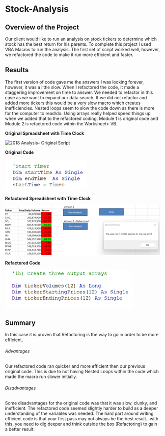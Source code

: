# **Stock-Analysis**

## **Overview of the Project**
 Our client would like to run an analysis on stock tickers to determine which stock has the best return for his parents. To complete this project I used VBA Macros to run the analysis. The first set of script worked well, however, we refactored the code to make it run more efficient and faster. 
 
## **Results**
The first version of code gave me the answers I was looking forever, however, it was a little slow. When I refactored the code, it made a staggering improvement on time to answer. We needed to refactor in this case as we want to expand our data search. If we did not refactor and added more tickers this would be a very slow macro which creates inefficiencies. Nested loops seem to slow the code down as there is more for the computer to read/do. Using arrays really helped speed things up when we added that to the refactored coding. Module 1 is original code and Module 2 is refactored code within the Worksheet> VB.

**Original Spreadsheet with Time Clock**

![2018 Analysis- Original Script](https://github.com/Adam-Warrick/Stock-Analysis/commit/876003adab534e9034215316dc6fcfbc12d10a2b)

**Original Code**

![2018 Orginal Code](https://github.com/Adam-Warrick/Stock-Analysis/blob/main/2018%20Orginal%20Code.png)

**Refactored Spreadsheet with Time Clock**

![2018 Analysis - Refactored Script](https://github.com/Adam-Warrick/Stock-Analysis/blob/main/2018%20Analysis%20-%20Refactored%20Script.png)

**Refactored Code**

![2018 Recap - Arrays](https://github.com/Adam-Warrick/Stock-Analysis/blob/main/2018%20Recap%20-%20Arrays.png)

## **Summary**
In this case it is proven that Refactoring is the way to go in order to be more efficient.

###### Advantages
Our refactored code ran quicker and more efficient then our previous original code. This is due to not having Nested Loops within the code which made the macro run slower initially. 

###### Disadvantages
Some disadvantages for the original code was that it was slow, clunky, and inefficient. The refactored code seemed slightly harder to build as a deeper understanding of the variables was needed. The hard part around writing efficient code is that your first pass may not always be the best result...with this, you need to dig deeper and think outside the box (Refactoring) to gain a better result. 
